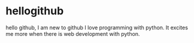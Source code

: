 # hellogithub


hello github, 
I am new to github I love programming with python.
It excites me more when there is web development with python.
